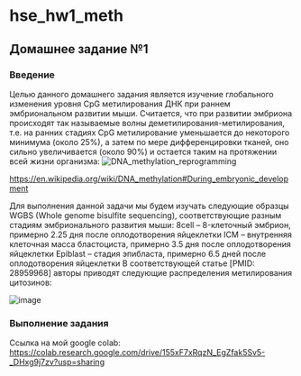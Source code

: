 # hse_hw1_meth
## Домашнее задание №1
### Введение
Целью данного домашнего задания является изучение глобального изменения уровня CpG метилирования ДНК при раннем эмбриональном развитии мыши. Считается, что при развитии эмбриона происходят так называемые волны деметилирования-метилирования, т.е. на ранних стадиях CpG метилирование уменьшается до некоторого минимума (около 25%), а затем по мере дифференцировки тканей, оно сильно увеличивается (около 90%) и остается таким на протяжении всей жизни организма:
![DNA_methylation_reprogramming](https://user-images.githubusercontent.com/59726719/154677093-c38a4428-2c54-4f48-a264-362e06ba1f74.png)

https://en.wikipedia.org/wiki/DNA_methylation#During_embryonic_development

Для выполнения данной задачи мы будем изучать следующие образцы WGBS (Whole genome bisulfite sequencing), соответствующие разным стадиям эмбрионального развития мыши:
8cell – 8-клеточный эмбрион, примерно 2.25 дня после оплодотворения яйцеклетки
ICM – внутренняя клеточная масса бластоциста, примерно 3.5 дня после оплодотворения яйцеклетки
Epiblast – стадия эпибласта, примерно 6.5 дней после оплодотворения яйцеклетки
В соответствующей статье [PMID: 28959968] авторы приводят следующие распределения метилирования цитозинов:

![image](https://user-images.githubusercontent.com/59726719/154677153-1df15aa1-9f26-423d-9e8b-89b55e12fb04.png)


### Выполнение задания

Ссылка на мой google colab: https://colab.research.google.com/drive/155xF7xRqzN_EgZfak5Sv5-_DHxg9j7zv?usp=sharing

> 
